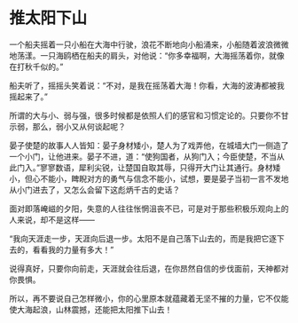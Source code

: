# 推太阳下山

一个船夫摇着一只小船在大海中行驶，浪花不断地向小船涌来，小船随着波浪微微地荡漾。一只海鸥栖在船夫的肩头，对他说：“你多幸福啊，大海摇荡着你，就像在打秋千似的。” 

船夫听了，摇摇头笑着说：“不对，是我在摇荡着大海！你看，大海的波涛都被我摇起来了。” 

所谓的大与小、弱与强，很多时候都是依照人们的感官和习惯定论的。只要你不甘示弱，那么，弱小又从何谈起呢？ 

晏子使楚的故事人人皆知：晏子身材矮小，楚人为了戏弄他，在城墙大门一侧造了一个小门，让他进来。晏子不进，道：“使狗国者，从狗门入；今臣使楚，不当从此门入。”寥寥数语，犀利尖锐，让楚国自取其辱，只得开大门让其通行。身材矮小，但心不能小，睥睨对方的勇气与信念不能小，试想，要是晏子当初一言不发地从小门进去了，又怎么会留下这彪炳千古的史话？ 

面对即落崦嵫的夕阳，失意的人往往怅惘沮丧不已，可是对于那些积极乐观向上的人来说，却不是这样—— 

“我向天涯走一步，天涯向后退一步。太阳不是自己落下山去的，而是我把它逐下去的，看看我的力量有多大！” 

说得真好，只要你向前走，天涯就会往后退，在你昂然自信的步伐面前，天神都对你畏惧。 

所以，再不要说自己怎样微小，你的心里原本就蕴藏着无坚不摧的力量，它不仅能使大海起浪，山林震撼，还能把太阳推下山去！
 